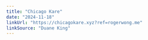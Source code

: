 ```yaml
---
title: "Chicago Kare"
date: "2024-11-18"
linkUrl: "https://chicagokare.xyz?ref=rogerwong.me"
linkSource: "Duane King"
---
```

